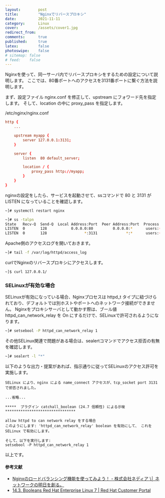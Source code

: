 ```yaml
---
layout:        post
title:         "Nginxでリバースプロキシ"
date:          2021-11-11
category:      Linux
cover:         /assets/cover1.jpg
redirect_from:
comments:      true
published:     true
latex:         false
photoswipe:    false
# sitemap: false
# feed:    false
---
```


Nginxを使って、同一サーバ内でリバースプロキシをするための設定について説明します。
ここでは、80番ポートへのアクセスを3131番ポートに繋ぐ方法を説明します。

まず、設定ファイル nginx.conf を修正して、upstream にフォワード先を指定します。
そして、location の中に proxy_pass を指定します。

/etc/nginx/nginx.conf
```conf
http {
    ...

    upstream myapp {
        server 127.0.0.1:3131;
    }

    server {
        listen  80 default_server;

        location / {
            proxy_pass http://myapp;
        }
    }
}
```
nginxの設定をしたら、サービスを起動させて、ssコマンドで 80 と 3131 が LISTEN になっていることを確認します。

```bash
~]# systemctl restart nginx

~]# ss -talpn
State   Recv-Q  Send-Q  Local Address:Port  Peer Address:Port  Process
LISTEN  0       128           0.0.0.0:80         0.0.0.0:*      users:(("nginx",pid=2416,fd=8),("nginx",pid=2415,fd=8))
LISTEN  0       128                 *:3131             *:*      users:(("httpd",pid=2223,fd=4),("httpd",pid=1765,fd=4),("httpd",pid=1764,fd=4),...)
```
Apache側のアクセスログを開いておきます。
```bash
~]# tail -f /var/log/httpd/access_log
```
curlでNginxのリバースプロキシにアクセスします。
```bash
~]$ curl 127.0.0.1/
```

### SELinuxが有効な場合

SELinuxが有効になっている場合、Nginxプロセスは httpd_t タイプに紐づけられており、デフォルトでは別ホストやポートへのネットワーク接続ができません。
Nginxをプロキシサーバとして動かす際は、ブール値 httpd_can_network_relay を On にするだけで、SELinuxで許可されるようになります。
```bash
~]# setsebool -P httpd_can_network_relay 1
```

その他SELinux関連で問題がある場合は、sealertコマンドでアクセス拒否の有無を確認します。
```bash
~]# sealert -l "*"
```
以下のような出力・提案があれば、指示通りに従ってSELinuxのアクセス許可を実施します。
```
SELinux により、nginx による name_connect アクセスが、tcp_socket port 3131 で拒否されました。

...省略...

*****  プラグイン catchall_boolean (24.7 信頼性) による示唆********************************

allow httpd to can network relay をする場合
このようにします: 'httpd_can_network_relay' boolean を有効にして、 これを SELinux で有効にします。

そして、以下を実行します: 
setsebool -P httpd_can_network_relay 1
```
以上です。


#### 参考文献
- [Nginxのロードバランシング機能を使ってみよう！ - 株式会社ネディア \│ ネットワークの明日を創る。](https://www.nedia.ne.jp/blog/tech/2016/08/04/7938)
- [14.3. Booleans Red Hat Enterprise Linux 7 \| Red Hat Customer Portal](https://access.redhat.com/documentation/en-us/red_hat_enterprise_linux/7/html/selinux_users_and_administrators_guide/sect-managing_confined_services-the_apache_http_server-booleans)
